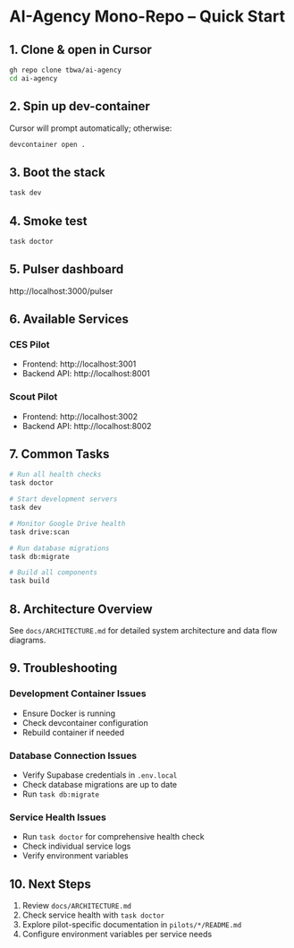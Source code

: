 # AI-Agency Mono-Repo – Quick Start

## 1. **Clone & open in Cursor**

```bash
gh repo clone tbwa/ai-agency
cd ai-agency
```

## 2. **Spin up dev-container**

Cursor will prompt automatically; otherwise:

```bash
devcontainer open .
```

## 3. **Boot the stack**

```bash
task dev
```

## 4. **Smoke test**

```bash
task doctor
```

## 5. **Pulser dashboard**

http://localhost:3000/pulser

## 6. **Available Services**

### CES Pilot

- Frontend: http://localhost:3001
- Backend API: http://localhost:8001

### Scout Pilot

- Frontend: http://localhost:3002
- Backend API: http://localhost:8002

## 7. **Common Tasks**

```bash
# Run all health checks
task doctor

# Start development servers
task dev

# Monitor Google Drive health
task drive:scan

# Run database migrations
task db:migrate

# Build all components
task build
```

## 8. **Architecture Overview**

See `docs/ARCHITECTURE.md` for detailed system architecture and data flow diagrams.

## 9. **Troubleshooting**

### Development Container Issues

- Ensure Docker is running
- Check devcontainer configuration
- Rebuild container if needed

### Database Connection Issues

- Verify Supabase credentials in `.env.local`
- Check database migrations are up to date
- Run `task db:migrate`

### Service Health Issues

- Run `task doctor` for comprehensive health check
- Check individual service logs
- Verify environment variables

## 10. **Next Steps**

1. Review `docs/ARCHITECTURE.md`
2. Check service health with `task doctor`
3. Explore pilot-specific documentation in `pilots/*/README.md`
4. Configure environment variables per service needs
